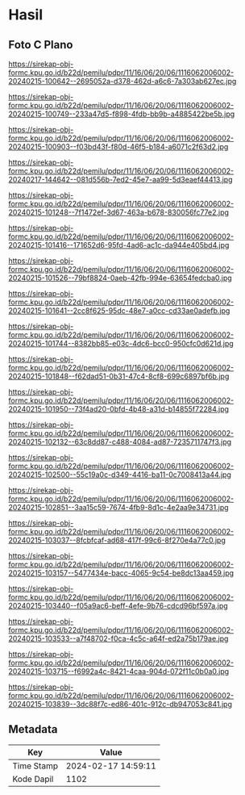 # Hasil

## Foto C Plano

https://sirekap-obj-formc.kpu.go.id/b22d/pemilu/pdpr/11/16/06/20/06/1116062006002-20240215-100642--2695052a-d378-462d-a6c6-7a303ab627ec.jpg

https://sirekap-obj-formc.kpu.go.id/b22d/pemilu/pdpr/11/16/06/20/06/1116062006002-20240215-100749--233a47d5-f898-4fdb-bb9b-a4885422be5b.jpg

https://sirekap-obj-formc.kpu.go.id/b22d/pemilu/pdpr/11/16/06/20/06/1116062006002-20240215-100903--f03bd43f-f80d-46f5-b184-a6071c2f63d2.jpg

https://sirekap-obj-formc.kpu.go.id/b22d/pemilu/pdpr/11/16/06/20/06/1116062006002-20240217-144642--081d556b-7ed2-45e7-aa99-5d3eaef44413.jpg

https://sirekap-obj-formc.kpu.go.id/b22d/pemilu/pdpr/11/16/06/20/06/1116062006002-20240215-101248--7f1472ef-3d67-463a-b678-830056fc77e2.jpg

https://sirekap-obj-formc.kpu.go.id/b22d/pemilu/pdpr/11/16/06/20/06/1116062006002-20240215-101416--171652d6-95fd-4ad6-ac1c-da944e405bd4.jpg

https://sirekap-obj-formc.kpu.go.id/b22d/pemilu/pdpr/11/16/06/20/06/1116062006002-20240215-101526--79bf8824-0aeb-42fb-994e-63654fedcba0.jpg

https://sirekap-obj-formc.kpu.go.id/b22d/pemilu/pdpr/11/16/06/20/06/1116062006002-20240215-101641--2cc8f625-95dc-48e7-a0cc-cd33ae0adefb.jpg

https://sirekap-obj-formc.kpu.go.id/b22d/pemilu/pdpr/11/16/06/20/06/1116062006002-20240215-101744--8382bb85-e03c-4dc6-bcc0-950cfc0d621d.jpg

https://sirekap-obj-formc.kpu.go.id/b22d/pemilu/pdpr/11/16/06/20/06/1116062006002-20240215-101848--f62dad51-0b31-47c4-8cf8-699c6897bf6b.jpg

https://sirekap-obj-formc.kpu.go.id/b22d/pemilu/pdpr/11/16/06/20/06/1116062006002-20240215-101950--73f4ad20-0bfd-4b48-a31d-b14855f72284.jpg

https://sirekap-obj-formc.kpu.go.id/b22d/pemilu/pdpr/11/16/06/20/06/1116062006002-20240215-102132--63c8dd87-c488-4084-ad87-7235711747f3.jpg

https://sirekap-obj-formc.kpu.go.id/b22d/pemilu/pdpr/11/16/06/20/06/1116062006002-20240215-102500--55c19a0c-d349-4416-ba11-0c7008413a44.jpg

https://sirekap-obj-formc.kpu.go.id/b22d/pemilu/pdpr/11/16/06/20/06/1116062006002-20240215-102851--3aa15c59-7674-4fb9-8d1c-4e2aa9e34731.jpg

https://sirekap-obj-formc.kpu.go.id/b22d/pemilu/pdpr/11/16/06/20/06/1116062006002-20240215-103037--8fcbfcaf-ad68-417f-99c6-8f270e4a77c0.jpg

https://sirekap-obj-formc.kpu.go.id/b22d/pemilu/pdpr/11/16/06/20/06/1116062006002-20240215-103157--5477434e-bacc-4065-9c54-be8dc13aa459.jpg

https://sirekap-obj-formc.kpu.go.id/b22d/pemilu/pdpr/11/16/06/20/06/1116062006002-20240215-103440--f05a9ac6-beff-4efe-9b76-cdcd96bf597a.jpg

https://sirekap-obj-formc.kpu.go.id/b22d/pemilu/pdpr/11/16/06/20/06/1116062006002-20240215-103533--a7f48702-f0ca-4c5c-a64f-ed2a75b179ae.jpg

https://sirekap-obj-formc.kpu.go.id/b22d/pemilu/pdpr/11/16/06/20/06/1116062006002-20240215-103715--f6992a4c-8421-4caa-904d-072f11c0b0a0.jpg

https://sirekap-obj-formc.kpu.go.id/b22d/pemilu/pdpr/11/16/06/20/06/1116062006002-20240215-103839--3dc88f7c-ed86-401c-912c-db947053c841.jpg


## Metadata

| Key        | Value               |
| ---------- | ------------------- |
| Time Stamp | 2024-02-17 14:59:11 |
| Kode Dapil | 1102                |



